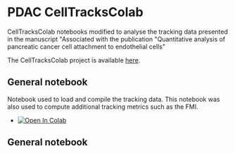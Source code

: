 # PDAC CellTracksColab

CellTracksColab notebooks modified to analyse the tracking data presented in the manuscript "Associated with the publication "Quantitative analysis of pancreatic cancer cell attachment to endothelial cells"

The CellTracksColab project is available [here](https://github.com/CellMigrationLab/CellTracksColab).



## General notebook

Notebook used to load and compile the tracking data. This notebook was also used to compute additional tracking metrics such as the FMI.

  - [![Open In Colab](https://colab.research.google.com/assets/colab-badge.svg)](https://colab.research.google.com/github/guijacquemet/PDAC%DL/blob/main/CellTracksColab/PDAC%CellTracksColab%General.ipynb)


## General notebook







